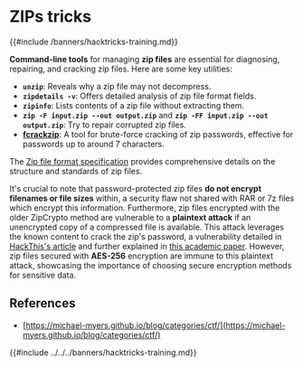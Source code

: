# ZIPs tricks

{{#include /banners/hacktricks-training.md}}



**Command-line tools** for managing **zip files** are essential for diagnosing, repairing, and cracking zip files. Here are some key utilities:

- **`unzip`**: Reveals why a zip file may not decompress.
- **`zipdetails -v`**: Offers detailed analysis of zip file format fields.
- **`zipinfo`**: Lists contents of a zip file without extracting them.
- **`zip -F input.zip --out output.zip`** and **`zip -FF input.zip --out output.zip`**: Try to repair corrupted zip files.
- **[fcrackzip](https://github.com/hyc/fcrackzip)**: A tool for brute-force cracking of zip passwords, effective for passwords up to around 7 characters.

The [Zip file format specification](https://pkware.cachefly.net/webdocs/casestudies/APPNOTE.TXT) provides comprehensive details on the structure and standards of zip files.

It's crucial to note that password-protected zip files **do not encrypt filenames or file sizes** within, a security flaw not shared with RAR or 7z files which encrypt this information. Furthermore, zip files encrypted with the older ZipCrypto method are vulnerable to a **plaintext attack** if an unencrypted copy of a compressed file is available. This attack leverages the known content to crack the zip's password, a vulnerability detailed in [HackThis's article](https://www.hackthis.co.uk/articles/known-plaintext-attack-cracking-zip-files) and further explained in [this academic paper](https://www.cs.auckland.ac.nz/~mike/zipattacks.pdf). However, zip files secured with **AES-256** encryption are immune to this plaintext attack, showcasing the importance of choosing secure encryption methods for sensitive data.

## References

- [https://michael-myers.github.io/blog/categories/ctf/](https://michael-myers.github.io/blog/categories/ctf/)

{{#include ../../../banners/hacktricks-training.md}}


